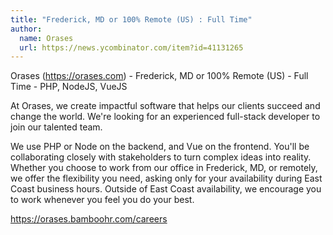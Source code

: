 ```yaml
---
title: "Frederick, MD or 100% Remote (US) : Full Time"
author:
  name: Orases
  url: https://news.ycombinator.com/item?id=41131265
---
```

Orases (<a href="https:&#x2F;&#x2F;orases.com" rel="nofollow">https:&#x2F;&#x2F;orases.com</a>) - Frederick, MD or 100% Remote (US) - Full Time - PHP, NodeJS, VueJS

At Orases, we create impactful software that helps our clients succeed and change the world. We&#x27;re looking for an experienced full-stack developer to join our talented team.

We use PHP or Node on the backend, and Vue on the frontend. You&#x27;ll be collaborating closely with stakeholders to turn complex ideas into reality. Whether you choose to work from our office in Frederick, MD, or remotely, we offer the flexibility you need, asking only for your availability during East Coast business hours. Outside of East Coast availability, we encourage you to work whenever you feel you do your best.

<a href="https:&#x2F;&#x2F;orases.bamboohr.com&#x2F;careers" rel="nofollow">https:&#x2F;&#x2F;orases.bamboohr.com&#x2F;careers</a>

